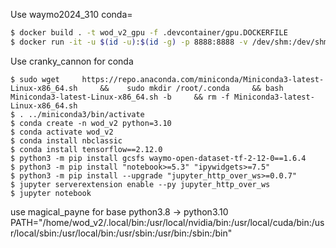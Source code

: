 Use waymo2024_310 conda=

```sh
$ docker build . -t wod_v2_gpu -f .devcontainer/gpu.DOCKERFILE
$ docker run -it -u $(id -u):$(id -g) -p 8888:8888 -v /dev/shm:/dev/shm -v ./:/home/wod_v2/src -v /media/mike/Main\ Drive\ Ubunt/Documents/data/:/home/wod_v2/src/data -e DISPLAY=0 -e NVIDIA_VISIBLE_DEVICES=all --runtime=nvidia --env="DISPLAY" --net="host" --gpus all wod_v2_gpu
```

Use cranky_cannon for conda 

    $ sudo wget     https://repo.anaconda.com/miniconda/Miniconda3-latest-Linux-x86_64.sh     &&    sudo mkdir /root/.conda     && bash Miniconda3-latest-Linux-x86_64.sh -b     && rm -f Miniconda3-latest-Linux-x86_64.sh
    $ . ../miniconda3/bin/activate
    $ conda create -n wod_v2 python=3.10
    $ conda activate wod_v2
    $ conda install nbclassic
    $ conda install tensorflow==2.12.0
    $ python3 -m pip install gcsfs waymo-open-dataset-tf-2-12-0==1.6.4
    $ python3 -m pip install "notebook>=5.3" "ipywidgets>=7.5"
    $ python3 -m pip install --upgrade "jupyter_http_over_ws>=0.0.7"
    $ jupyter serverextension enable --py jupyter_http_over_ws
    $ jupyter notebook

use magical_payne for base python3.8 -> python3.10
PATH="/home/wod_v2/.local/bin:/usr/local/nvidia/bin:/usr/local/cuda/bin:/usr/local/sbin:/usr/local/bin:/usr/sbin:/usr/bin:/sbin:/bin"